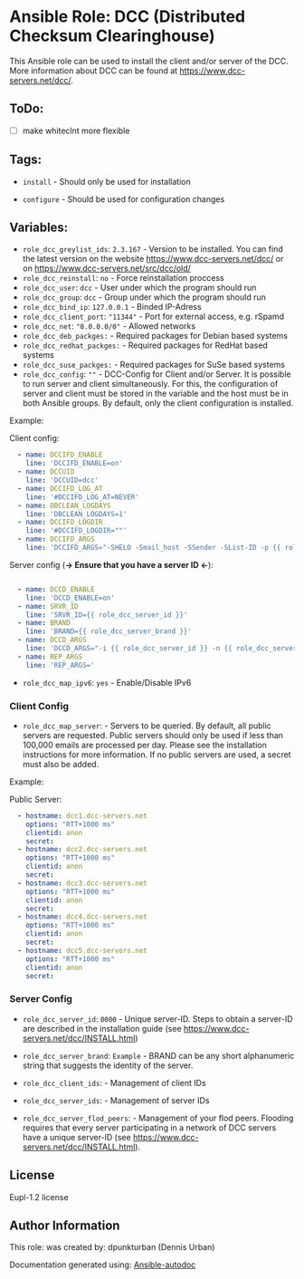 # Ansible Role: DCC (Distributed Checksum Clearinghouse)

This Ansible role can be used to install the client and/or server of the DCC. More information about DCC can be found at https://www.dcc-servers.net/dcc/.

## ToDo:
- [ ] make whiteclnt more flexible

## Tags:

* `install` - Should only be used for installation


* `configure` - Should be used for configuration changes

## Variables:

* `role_dcc_greylist_ids`: `2.3.167` - Version to be installed. You can find the latest version on the website https://www.dcc-servers.net/dcc/ or on https://www.dcc-servers.net/src/dcc/old/
* `role_dcc_reinstall`: `no` - Force reinstallation proccess
* `role_dcc_user`: `dcc` - User under which the program should run
* `role_dcc_group`: `dcc` - Group under which the program should run
* `role_dcc_bind_ip`: `127.0.0.1` - Binded IP-Adress
* `role_dcc_client_port`: `"11344"` - Port for external access, e.g. rSpamd
* `role_dcc_net`: `"0.0.0.0/0"` - Allowed networks
* `role_dcc_deb_packges:`  - Required packages for Debian based systems  
* `role_dcc_redhat_packges:`  - Required packages for RedHat based systems 
* `role_dcc_suse_packges:`  - Required packages for SuSe based systems   
* `role_dcc_config`: `""` - DCC-Config for Client and/or Server. It is possible to run server and client simultaneously. For this, the configuration of server and client must be stored in the variable and the host must be in both Ansible groups. By default, only the client configuration is installed.

Example:

Client config:
```yaml
  - name: DCCIFD_ENABLE
    line: 'DCCIFD_ENABLE=on'
  - name: DCCUID
    line: 'DCCUID=dcc'
  - name: DCCIFD_LOG_AT
    line: '#DCCIFD_LOG_AT=NEVER'
  - name: DBCLEAN_LOGDAYS
    line: 'DBCLEAN_LOGDAYS=1'
  - name: DCCIFD_LOGDIR
    line: '#DCCIFD_LOGDIR=""'
  - name: DCCIFD_ARGS
    line: 'DCCIFD_ARGS="-SHELO -Smail_host -SSender -SList-ID -p {{ role_dcc_bind_ip }},{{ role_dcc_client_port }},{{ role_dcc_net }}"'
```

Server config (**-> Ensure that you have a server ID <-**):
```yaml

  - name: DCCD_ENABLE
    line: 'DCCD_ENABLE=on'
  - name: SRVR_ID
    line: 'SRVR_ID={{ role_dcc_server_id }}'
  - name: BRAND
    line: 'BRAND={{ role_dcc_server_brand }}'
  - name: DCCD_ARGS
    line: 'DCCD_ARGS="-i {{ role_dcc_server_id }} -n {{ role_dcc_server_brand }} -a 127.0.0.1 -a {{ ansible_default_ipv4.address }}  -a {{ ansible_default_ipv6.address }} -u FOREVER"'
  - name: REP_ARGS
    line: 'REP_ARGS='
```
* `role_dcc_map_ipv6`: `yes` - Enable/Disable IPv6

### Client Config

* `role_dcc_map_server`:  - Servers to be queried. By default, all public servers are requested. Public servers should only be used if less than 100,000 emails are processed per day. Please see the installation instructions for more information. If no public servers are used, a secret must also be added.

Example:

Public Server:
```yaml
  - hostname: dcc1.dcc-servers.net
    options: "RTT+1000 ms"
    clientid: anon
    secret:
  - hostname: dcc2.dcc-servers.net
    options: "RTT+1000 ms"
    clientid: anon
    secret:
  - hostname: dcc3.dcc-servers.net
    options: "RTT+1000 ms"
    clientid: anon
    secret:
  - hostname: dcc4.dcc-servers.net
    options: "RTT+1000 ms"
    clientid: anon
    secret:
  - hostname: dcc5.dcc-servers.net
    options: "RTT+1000 ms"
    clientid: anon
    secret:
```

### Server Config

* `role_dcc_server_id`: `0000` - Unique server-ID. Steps to obtain a server-ID are described in the installation guide (see https://www.dcc-servers.net/dcc/INSTALL.html)

* `role_dcc_server_brand`: `Example` - BRAND can be any short alphanumeric string that suggests the identity of the server.

* `role_dcc_client_ids`:  - Management of client IDs

* `role_dcc_server_ids`:  - Management of server IDs

* `role_dcc_server_flod_peers`:  - Management of your flod peers. Flooding requires that every server participating in a network of DCC servers have a unique server-ID (see https://www.dcc-servers.net/dcc/INSTALL.html).


## License
Eupl-1.2 license


## Author Information
This role:  was created by: dpunkturban (Dennis Urban)

Documentation generated using: [Ansible-autodoc](https://github.com/AndresBott/ansible-autodoc)

